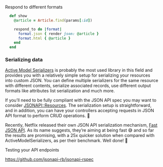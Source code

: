 Respond to different formats

```ruby
  def show
    @article = Article.find(params[:id])

    respond_to do |format|
      format.json { render json: @article }
      format.html { @article }
    end
  end
```



### Serializing data

[Active Model Serializers](https://github.com/rails-api/active_model_serializers) is probably the most used library in this field and provides you with a relatively simple setup for serializing your resources into custom JSON. You can define multiple serializers for the same resource with different contents, serialize associated records, use different output formats like attributes list serialization and much more.

If you’ll need to be fully compliant with the JSON API spec you may want to consider [JSONAPI::Resources](https://github.com/cerebris/jsonapi-resources). The serialization setup is straightforward, and in addition, you can have your controllers accepting requests in JSON API format to perform CRUD operations. 🎉

Recently, Netflix released their own JSON API serialization mechanism, [Fast JSON API](https://github.com/Netflix/fast_jsonapi). As its name suggests, they’re aiming at being fast 😅 and so far the results are promising, with a 25x quicker solution when compared with ActiveModelSerializers, as per their benchmark. Well done! 👏



Testing your API endpoints

https://github.com/jsonapi-rb/jsonapi-rspec

